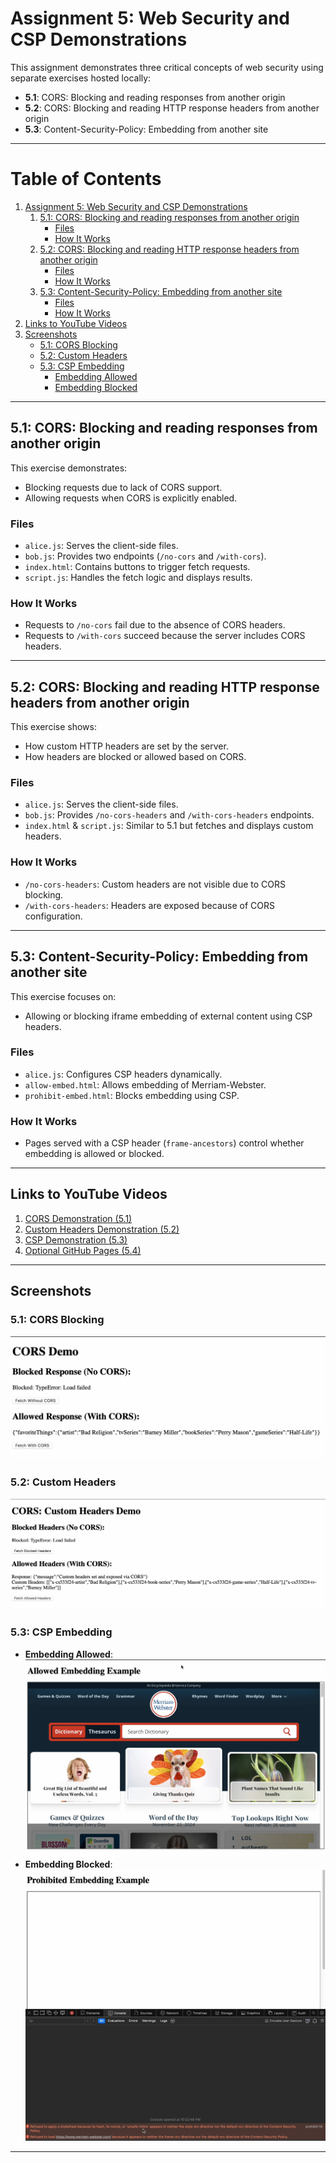 
# Assignment 5: Web Security and CSP Demonstrations

This assignment demonstrates three critical concepts of web security using separate exercises hosted locally:
- **5.1**: CORS: Blocking and reading responses from another origin
- **5.2**: CORS: Blocking and reading HTTP response headers from another origin
- **5.3**: Content-Security-Policy: Embedding from another site
---
# Table of Contents

1. [Assignment 5: Web Security and CSP Demonstrations](#assignment-5-web-security-and-csp-demonstrations)
   1. [5.1: CORS: Blocking and reading responses from another origin](#51-cors-blocking-and-reading-responses-from-another-origin)
      - [Files](#files-1)
      - [How It Works](#how-it-works-1)
   2. [5.2: CORS: Blocking and reading HTTP response headers from another origin](#52-cors-blocking-and-reading-http-response-headers-from-another-origin)
      - [Files](#files-2)
      - [How It Works](#how-it-works-2)
   3. [5.3: Content-Security-Policy: Embedding from another site](#53-content-security-policy-embedding-from-another-site)
      - [Files](#files-3)
      - [How It Works](#how-it-works-3)
2. [Links to YouTube Videos](#links-to-youtube-videos)
3. [Screenshots](#screenshots)
   - [5.1: CORS Blocking](#51-cors-blocking)
   - [5.2: Custom Headers](#52-custom-headers)
   - [5.3: CSP Embedding](#53-csp-embedding)
     - [Embedding Allowed](#embedding-allowed)
     - [Embedding Blocked](#embedding-blocked)
---

## **5.1: CORS: Blocking and reading responses from another origin**
This exercise demonstrates:
- Blocking requests due to lack of CORS support.
- Allowing requests when CORS is explicitly enabled.

### **Files**
- `alice.js`: Serves the client-side files.
- `bob.js`: Provides two endpoints (`/no-cors` and `/with-cors`).
- `index.html`: Contains buttons to trigger fetch requests.
- `script.js`: Handles the fetch logic and displays results.

### **How It Works**
- Requests to `/no-cors` fail due to the absence of CORS headers.
- Requests to `/with-cors` succeed because the server includes CORS headers.
---

## **5.2: CORS: Blocking and reading HTTP response headers from another origin**
This exercise shows:
- How custom HTTP headers are set by the server.
- How headers are blocked or allowed based on CORS.

### **Files**
- `alice.js`: Serves the client-side files.
- `bob.js`: Provides `/no-cors-headers` and `/with-cors-headers` endpoints.
- `index.html` & `script.js`: Similar to 5.1 but fetches and displays custom headers.

### **How It Works**
- `/no-cors-headers`: Custom headers are not visible due to CORS blocking.
- `/with-cors-headers`: Headers are exposed because of CORS configuration.
---

## **5.3: Content-Security-Policy: Embedding from another site**
This exercise focuses on:
- Allowing or blocking iframe embedding of external content using CSP headers.

### **Files**
- `alice.js`: Configures CSP headers dynamically.
- `allow-embed.html`: Allows embedding of Merriam-Webster.
- `prohibit-embed.html`: Blocks embedding using CSP.

### **How It Works**
- Pages served with a CSP header (`frame-ancestors`) control whether embedding is allowed or blocked.
---

## **Links to YouTube Videos**
1. [CORS Demonstration (5.1)](https://youtu.be/iUX5NCgCknM)
2. [Custom Headers Demonstration (5.2)](https://youtu.be/0nfrttrXJFY)
3. [CSP Demonstration (5.3)](https://youtu.be/lnuWI8CvjgM)
4. [Optional GitHub Pages (5.4)](#)

---

## **Screenshots**
### **5.1: CORS Blocking**
![CORS Blocking](images/5_1_Screenshot.png)

### **5.2: Custom Headers**
![CORS Custom Headers](images/5_2_Screenshot.png)

### **5.3: CSP Embedding**
- **Embedding Allowed**:
  ![Embedding Allowed](images/5_3_Allow_Screenshot.png)
- **Embedding Blocked**:
  ![Embedding Blocked](images/5_3_Prohibit_Screenshot.png)
---
